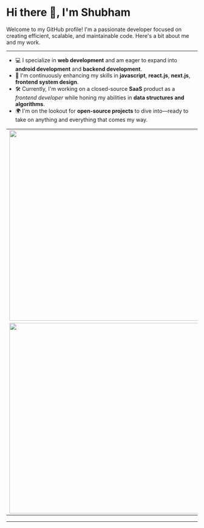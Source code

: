 # Hi there 👋, I'm Shubham

Welcome to my GitHub profile! I'm a passionate developer focused on creating efficient, scalable, and maintainable code. Here's a bit about me and my work.

---

-   💻 I specialize in **web development** and am eager to expand into **android development** and **backend development**.
-   🌱 I'm continuously enhancing my skills in **javascript**, **react.js**, **next.js**, **frontend system design**.
-   🛠️ Currently, I'm working on a closed-source **SaaS** product as a _frontend developer_ while honing my abilities in **data structures and algorithms**.
-   🌍 I'm on the lookout for **open-source projects** to dive into—ready to take on anything and everything that comes my way.

<table align="center">
  <tr>
    <!-- Stats -->
    <td align="center">
        <img width='500px' src="https://my-stats-43gk.vercel.app/api?username=shubhmjain30&show_icons=true&theme=onedark&hide=contribs,issues&show=discussions_answered&rank_icon=github&include_all_commits=true&card_width=150" />
    </td>
    <!-- Streak -->
    <td align="center">
      <img width='500px' src="https://github-readme-streak-stats-git-main-davids-projects-ad77adcc.vercel.app/?user=shubhmjain30&theme=onedark"/>
    </td>
  </tr>
  <tr>
    <!-- Language -->
    <td align="center">
        <img width='500px' src="https://my-stats-43gk.vercel.app/api/top-langs/?username=shubhmjain30&hide=html,scss,css&langs_count=8&layout=compact&theme=onedark&card_width=150" />
    </td>
    <!-- Awards -->
    <td align="center">
      <img width='500px' src="https://github-profile-trophy.vercel.app/?username=shubhmjain30&theme=onedark&no-frame=true&title=Commits,PullRequest,Experience&column=-1&row=1"/>
    </td>
  </tr>
    <!-- Contributions -->
  <!-- <tr>
    <td align="center" colspan="2">
        <img src="contributions.svg" />
      </a>
    </td>
  </tr> -->
    <!-- Visitor Count -->
  <!-- <tr>
    <td align="center" colspan="2">
      <div style="text-align: center; padding: 20px;">
        <p style="font-size: 18px; color: white; margin: 0;">
          Visitor's Count
        </p>
        <img src="https://profile-counter.glitch.me/_shubhmjain30/count.svg" style="margin-top: 10px;"/>
      </div>
    </td>
  </tr> -->
</table>

---
